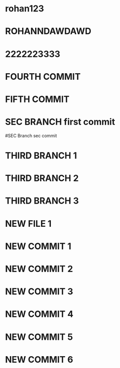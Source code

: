 # rohan123
# ROHANNDAWDAWD
# 2222223333
# FOURTH COMMIT
# FIFTH COMMIT

# SEC BRANCH first commit
#SEC Branch sec commit


# THIRD BRANCH 1

# THIRD BRANCH 2

# THIRD BRANCH 3


# NEW FILE 1



# NEW COMMIT 1

# NEW COMMIT 2

# NEW COMMIT 3
# NEW COMMIT 4

# NEW COMMIT 5
# NEW COMMIT 6